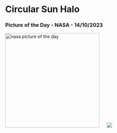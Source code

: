# Circular Sun Halo
### Picture of the Day - NASA - 14/10/2023
<img src="https://apod.nasa.gov/apod/image/2310/Vincenzo_Mirabella_20210529_134459_1024px.jpg" alt="nasa picture of the day" width="300"/>&nbsp; &nbsp; &nbsp; <img src="https://github-readme-streak-stats.herokuapp.com/?user=tempo-riz&theme=merko" >



